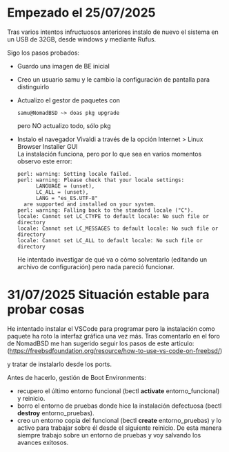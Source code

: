 # Empezado el 25/07/2025

Tras varios intentos infructuosos anteriores instalo de nuevo el sistema en un USB de 32GB, desde windows y mediante Rufus.

Sigo los pasos probados:
* Guardo una imagen de BE inicial
* Creo un usuario samu y le cambio la configuración de pantalla para distinguirlo
* Actualizo el gestor de paquetes con
  ```
  samu@NomadBSD ~> doas pkg upgrade
  ```
  pero NO actualizo todo, sólo pkg

* Instalo el navegador Vivaldi a través de la opción Internet > Linux Browser Installer GUI  
  La instalación funciona, pero por lo que sea en varios momentos observo este error: 
  ```
  perl: warning: Setting locale failed.
  perl: warning: Please check that your locale settings:
	    LANGUAGE = (unset),
	    LC_ALL = (unset),
	    LANG = "es_ES.UTF-8"
    are supported and installed on your system.
  perl: warning: Falling back to the standard locale ("C").
  locale: Cannot set LC_CTYPE to default locale: No such file or directory
  locale: Cannot set LC_MESSAGES to default locale: No such file or directory
  locale: Cannot set LC_ALL to default locale: No such file or directory
  ```
  He intentado investigar de qué va o cómo solventarlo (editando un archivo de configuración) pero nada pareció funcionar.

# 31/07/2025 Situación estable para probar cosas

He intentado instalar el VSCode para programar pero la instalación como paquete ha roto la interfaz gráfica una vez más.
Tras comentarlo en el foro de NomadBSD me han sugerido seguir los pasos de este artículo: 
(https://freebsdfoundation.org/resource/how-to-use-vs-code-on-freebsd/)

y tratar de instalarlo desde los ports.

Antes de hacerlo, gestión de Boot Environments: 
* recupero el último entorno funcional  (bectl __activate__ entorno_funcional) y reinicio.
* borro el entorno de pruebas donde hice la instalación defectuosa (bectl __destroy__ entorno_pruebas).
* creo un entorno copia del funcional (bectl __create__ entorno_pruebas) y lo activo para trabajar sobre él desde el siguiente reinicio.
De esta manera siempre trabajo sobre un entorno de pruebas y voy salvando los avances exitosos.


	
